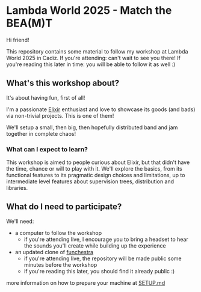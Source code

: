 # Lambda World 2025 - Match the BEA(M)T

Hi friend!

This repository contains some material to follow my workshop at Lambda World 2025 in Cadiz. If you're attending: can't wait to see you there! If you're reading this later in time: you will be able to follow it as well :)

## What's this workshop about?

It's about having fun, first of all!

I'm a passionate [Elixir](https://elixir-lang.org/) enthusiast and love to showcase its goods (and bads) via non-trivial projects. This is one of them!

We'll setup a small, then big, then hopefully distributed band and jam together in complete chaos!

### What can I expect to learn?

This workshop is aimed to people curious about Elixir, but that didn't have the time, chance or will to play with it. We'll explore the basics, from its functional features to its pragmatic design choices and limitations, up to intermediate level features about supervision trees, distribution and libraries.

## What do I need to participate?

We'll need:

 * a computer to follow the workshop
   * if you're attending live, I encourage you to bring a headset to hear the sounds you'll create while building up the experience
 * an updated clone of [funchestra](https://github.com/zoten/funchestra)
   * if you're attending live, the repository will be made public some minutes before the workshop
   * if you're reading this later, you should find it already public :)

more information on how to prepare your machine at [SETUP.md](./SETUP.md)
